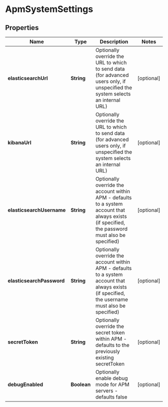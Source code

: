 # ApmSystemSettings

## Properties
Name | Type | Description | Notes
------------ | ------------- | ------------- | -------------
**elasticsearchUrl** | **String** | Optionally override the URL to which to send data (for advanced users only, if unspecified the system selects an internal URL) |  [optional]
**kibanaUrl** | **String** | Optionally override the URL to which to send data (for advanced users only, if unspecified the system selects an internal URL) |  [optional]
**elasticsearchUsername** | **String** | Optionally override the account within APM - defaults to a system account that always exists (if specified, the password must also be specified) |  [optional]
**elasticsearchPassword** | **String** | Optionally override the account within APM - defaults to a system account that always exists (if specified, the username must also be specified) |  [optional]
**secretToken** | **String** | Optionally override the secret token within APM - defaults to the previously existing secretToken |  [optional]
**debugEnabled** | **Boolean** | Optionally enable debug mode for APM servers - defaults false |  [optional]
